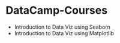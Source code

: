 # DataCamp-Courses
- Introduction to Data Viz using Seaborn
- Introduction to Data Viz using Matplotlib
